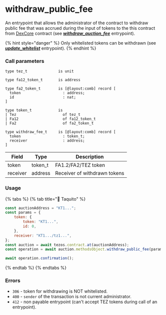 # withdraw\_public\_fee

An entrypoint that allows the administrator of the contract to withdraw public fee that was accrued during the input of tokens to the this contract from [DexCore](../../../dexcore-contract/) contract (see [_**withdraw\_auction\_fee**_](../../../dexcore-contract/entrypoints-overview/dex-entrypoints/withdraw\_auction\_fee.md) entrypoint).

{% hint style="danger" %}
Only whitelisted tokens can be withdrawn (see [_**update\_whitelist**_](update\_whitelist.md) entrypoint).
{% endhint %}

### Call parameters

```pascaligo
type tez_t              is unit

type fa12_token_t       is address

type fa2_token_t        is [@layout:comb] record [
  token                   : address;
  id                      : nat;
]

type token_t            is
| Tez                     of tez_t
| Fa12                    of fa12_token_t
| Fa2                     of fa2_token_t

type withdraw_fee_t     is [@layout:comb] record [
  token                   : token_t;
  receiver                : address;
]
```

| Field    | Type     | Description                  |
| -------- | -------- | ---------------------------- |
| token    | token\_t | FA1.2/FA2/TEZ token          |
| receiver | address  | Receiver of withdrawn tokens |

### Usage

{% tabs %}
{% tab title="🌮 Taquito" %}
```javascript
const auctionAddress = "KT1...";
const params = {
    token: {
        token: "KT1...",
        id: 0,
    },
    receiver: "KT1.../tz1...",
};
const auction = await tezos.contract.at(auctionAddress);
const operation = await auction.methodsObject.withdraw_public_fee(params).send();

await operation.confirmation();
```
{% endtab %}
{% endtabs %}

### Errors

* `306` - token for withdrawing is NOT whitelisted.
* `400` - `sender` of the transaction is not current administrator.
* `412` - non payable entrypoint (can't accept TEZ tokens during call of an entrypoint).
